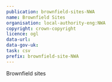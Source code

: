 ```yaml
---
publication: brownfield-sites-NWA
name: Brownfield Sites
organisation: local-authority-eng:NWA
copyright: crown-copyright
licence: ogl
data-url: 
data-gov-uk: 
task: csv
prefix: brownfield-site-NWA
---
```


Brownfield sites

